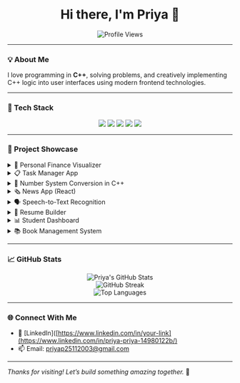 <h1 align="center">Hi there, I'm Priya 👋</h1>

<p align="center">
  <img src="https://komarev.com/ghpvc/?username=priyapri-23&label=👀+Profile+Views&color=blueviolet&style=flat-square" alt="Profile Views" />
</p>

---

### 💡 About Me

I love programming in **C++**, solving problems, and creatively implementing C++ logic into user interfaces using modern frontend technologies.

---

### 🧠 Tech Stack

<p align="center">
  <img src="https://img.shields.io/badge/C++-00599C?style=for-the-badge&logo=c%2B%2B&logoColor=white" />
  <img src="https://img.shields.io/badge/HTML5-E34F26?style=for-the-badge&logo=html5&logoColor=white" />
  <img src="https://img.shields.io/badge/CSS3-1572B6?style=for-the-badge&logo=css3&logoColor=white" />
  <img src="https://img.shields.io/badge/JavaScript-F7DF1E?style=for-the-badge&logo=javascript&logoColor=black" />
  <img src="https://img.shields.io/badge/MongoDB-47A248?style=for-the-badge&logo=mongodb&logoColor=white" />
</p>

---

### 🚀 Project Showcase

<details>
  <summary>💸 Personal Finance Visualizer</summary>
  <ul>
    <li><strong>Tech Stack:</strong> TypeScript</li>
    <li><strong>Features:</strong> Visualizes income, expenses, and savings</li>
    <li><a href="https://github.com/priyapri-23/personal-finance-visualiser">🔗 View Repository</a></li>
  </ul>
</details>

<details>
  <summary>📋 Task Manager App</summary>
  <ul>
    <li><strong>Tech Stack:</strong> JavaScript</li>
    <li><strong>Features:</strong> CRUD operations with task tracking</li>
    <li><a href="https://github.com/priyapri-23/Task-Manager-App">🔗 View Repository</a></li>
  </ul>
</details>

<details>
  <summary>🧮 Number System Conversion in C++</summary>
  <ul>
    <li><strong>Tech Stack:</strong> C++</li>
    <li><strong>Features:</strong> Binary, decimal, hexadecimal conversions</li>
    <li><a href="https://github.com/priyapri-23/Number_System_Conversion_in_cpp">🔗 View Repository</a></li>
  </ul>
</details>

<details>
  <summary>🗞️ News App (React)</summary>
  <ul>
    <li><strong>Tech Stack:</strong> JavaScript, React</li>
    <li><strong>Features:</strong> Fetches and displays news articles</li>
    <li><a href="https://github.com/priyapri-23/News-App-React">🔗 View Repository</a></li>
  </ul>
</details>

<details>
  <summary>🗣️ Speech-to-Text Recognition</summary>
  <ul>
    <li><strong>Tech Stack:</strong> Python (Jupyter Notebook)</li>
    <li><strong>Features:</strong> Converts spoken words into text</li>
    <li><a href="https://github.com/priyapri-23/Speech-To-Text-Recognition">🔗 View Repository</a></li>
  </ul>
</details>

<details>
  <summary>🧾 Resume Builder</summary>
  <ul>
    <li><strong>Tech Stack:</strong> JavaScript</li>
    <li><strong>Features:</strong> Generates resumes from user input</li>
    <li><a href="https://github.com/priyapri-23/Resume-Builder">🔗 View Repository</a></li>
  </ul>
</details>

<details>
  <summary>📊 Student Dashboard</summary>
  <ul>
    <li><strong>Tech Stack:</strong> JavaScript</li>
    <li><strong>Features:</strong> Displays student data and performance</li>
    <li><a href="https://github.com/priyapri-23/Student-Dashboard">🔗 View Repository</a></li>
  </ul>
</details>

<details>
  <summary>📚 Book Management System</summary>
  <ul>
    <li><strong>Tech Stack:</strong> JavaScript</li>
    <li><strong>Features:</strong> Manages book inventory and details</li>
    <li><a href="https://github.com/priyapri-23/Book-Management-System">🔗 View Repository</a></li>
  </ul>
</details>

---

### 📈 GitHub Stats

<p align="center">
  <img src="https://github-readme-stats.vercel.app/api?username=priyapri-23&show_icons=true&theme=tokyonight&count_private=true&hide=stars" alt="Priya's GitHub Stats" />
  <br/>
  <img src="https://github-readme-streak-stats.herokuapp.com/?user=priyapri-23&theme=tokyonight" alt="GitHub Streak" />
  <br/>
  <img src="https://github-readme-stats.vercel.app/api/top-langs/?username=priyapri-23&layout=compact&theme=tokyonight" alt="Top Languages" />
</p>

---

### 🌐 Connect With Me

- 💼 [LinkedIn]([https://www.linkedin.com/in/your-link](https://www.linkedin.com/in/priya-priya-14980122b/)
- 📫 Email: priyap25112003@gmail.com

---

_Thanks for visiting! Let’s build something amazing together._ 🚀

